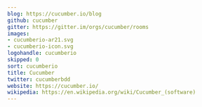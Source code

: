 ```yaml
---
blog: https://cucumber.io/blog
github: cucumber
gitter: https://gitter.im/orgs/cucumber/rooms
images:
- cucumberio-ar21.svg
- cucumberio-icon.svg
logohandle: cucumberio
skipped: 0
sort: cucumberio
title: Cucumber
twitter: cucumberbdd
website: https://cucumber.io/
wikipedia: https://en.wikipedia.org/wiki/Cucumber_(software)
---
```

